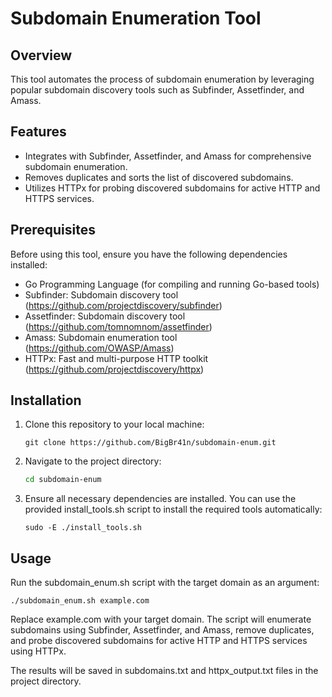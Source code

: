 # Subdomain Enumeration Tool

## Overview

This tool automates the process of subdomain enumeration by leveraging popular subdomain discovery tools such as Subfinder, Assetfinder, and Amass.

## Features

- Integrates with Subfinder, Assetfinder, and Amass for comprehensive subdomain enumeration.
- Removes duplicates and sorts the list of discovered subdomains.
- Utilizes HTTPx for probing discovered subdomains for active HTTP and HTTPS services.

## Prerequisites

Before using this tool, ensure you have the following dependencies installed:

- Go Programming Language (for compiling and running Go-based tools)
- Subfinder: Subdomain discovery tool (https://github.com/projectdiscovery/subfinder)
- Assetfinder: Subdomain discovery tool (https://github.com/tomnomnom/assetfinder)
- Amass: Subdomain enumeration tool (https://github.com/OWASP/Amass)
- HTTPx: Fast and multi-purpose HTTP toolkit (https://github.com/projectdiscovery/httpx)

## Installation

1. Clone this repository to your local machine:

   ```
   git clone https://github.com/BigBr41n/subdomain-enum.git
   ```

2. Navigate to the project directory:
   ```bash
   cd subdomain-enum
   ```
3. Ensure all necessary dependencies are installed. You can use the provided install_tools.sh script to install the required tools automatically:
   ```
   sudo -E ./install_tools.sh
   ```

## Usage

Run the subdomain_enum.sh script with the target domain as an argument:

```
./subdomain_enum.sh example.com
```

Replace example.com with your target domain. The script will enumerate subdomains using Subfinder, Assetfinder, and Amass, remove duplicates, and probe discovered subdomains for active HTTP and HTTPS services using HTTPx.

The results will be saved in subdomains.txt and httpx_output.txt files in the project directory.
